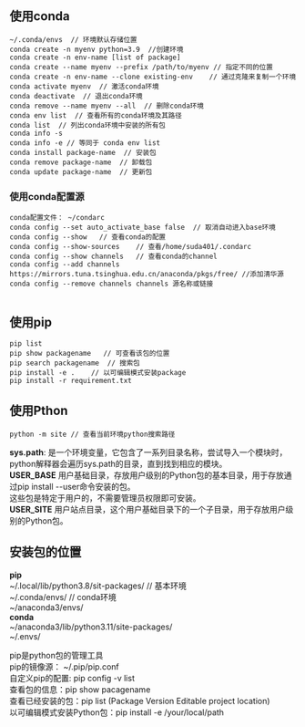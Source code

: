 ## 使用conda
```
~/.conda/envs  // 环境默认存储位置  
conda create -n myenv python=3.9  //创建环境  
conda create -n env-name [list of package]  
conda create --name myenv --prefix /path/to/myenv // 指定不同的位置  
conda create -n env-name --clone existing-env    // 通过克隆来复制一个环境  
conda activate myenv  // 激活conda环境		
conda deactivate  // 退出conda环境		 
conda remove --name myenv --all  // 删除conda环境		
conda env list  // 查看所有的conda环境及其路径 
conda list  // 列出conda环境中安装的所有包
conda info -s  
conda info -e // 等同于 conda env list
conda install package-name  // 安装包
conda remove package-name  // 卸载包
conda update package-name  // 更新包

```
### 使用conda配置源
```
conda配置文件： ~/condarc
conda config --set auto_activate_base false  // 取消自动进入base环境
conda config --show   // 查看conda的配置
conda config --show-sources    // 查看/home/suda401/.condarc
conda config --show channels   // 查看conda的channel
conda config --add channels https://mirrors.tuna.tsinghua.edu.cn/anaconda/pkgs/free/ //添加清华源  
conda config --remove channels channels 源名称或链接  
 
```
## 使用pip
```
pip list  
pip show packagename   // 可查看该包的位置
pip search packagename  // 搜索包  
pip install -e .    // 以可编辑模式安装package
pip install -r requirement.txt

```
## 使用Pthon
```
python -m site // 查看当前环境python搜索路径  
```
**sys.path**: 是一个环境变量，它包含了一系列目录名称，尝试导入一个模块时，python解释器会遍历sys.path的目录，直到找到相应的模块。  
**USER_BASE**
用户基础目录，存放用户级别的Python包的基本目录，用于存放通过pip install --user命令安装的包。  
这些包是特定于用户的，不需要管理员权限即可安装。  
**USER_SITE**
用户站点目录，这个用户基础目录下的一个子目录，用于存放用户级别的Python包。  
## 安装包的位置
**pip**  
~/.local/lib/python3.8/sit-packages/  // 基本环境  
~/.conda/envs/  // conda环境  
~/anaconda3/envs/    
**conda**  
~/anaconda3/lib/python3.11/site-packages/    
~/.envs/    
 
pip是python包的管理工具  
pip的镜像源： ~/.pip/pip.conf    
自定义pip的配置: pip config -v list    
查看包的信息：pip show pacagename    
查看已经安装的包：pip list  (Package Version Editable project location)    
以可编辑模式安装Python包：pip install -e /your/local/path    


















